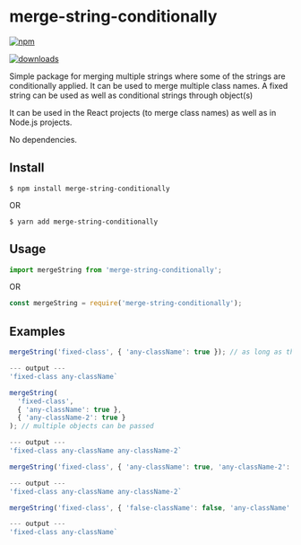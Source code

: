 # merge-string-conditionally

[![npm](https://img.shields.io/npm/v/merge-string-conditionally)](https://www.npmjs.com/package/merge-string-conditionally)

[![downloads](https://img.shields.io/jsdelivr/npm/hy/merge-string-conditionally?color=%230B7CBC&label=downloads)](https://www.npmjs.com/package/merge-string-conditionally)

Simple package for merging multiple strings where some of the strings are conditionally applied. It can be used to merge multiple class names. A fixed string can be used as well as conditional strings through object(s)

It can be used in the React projects (to merge class names) as well as in Node.js projects.

No dependencies.

## Install

```
$ npm install merge-string-conditionally
```

OR

```
$ yarn add merge-string-conditionally
```

## Usage

```js
import mergeString from 'merge-string-conditionally';
```

OR

```js
const mergeString = require('merge-string-conditionally');
```

## Examples

```js
mergeString('fixed-class', { 'any-className': true }); // as long as the object values are true they will be merged

--- output ---
'fixed-class any-className`
```

```js
mergeString(
  'fixed-class',
  { 'any-className': true },
  { 'any-className-2': true }
); // multiple objects can be passed

--- output ---
'fixed-class any-className any-className-2`
```

```js
mergeString('fixed-class', { 'any-className': true, 'any-className-2': true }); // single objects with multiple properties can also be passed

--- output ---
'fixed-class any-className any-className-2`
```

```js
mergeString('fixed-class', { 'false-className': false, 'any-className': true }); // single objects with multiple properties can also be passed

--- output ---
'fixed-class any-className`
```
